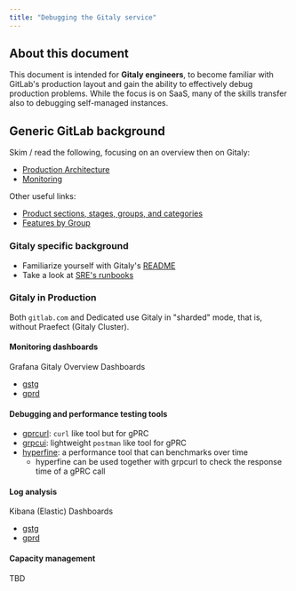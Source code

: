 ```yaml
---
title: "Debugging the Gitaly service"
---
```


## About this document

This document is intended for **Gitaly engineers**, to become familiar with GitLab's production layout and gain the ability to effectively debug production problems. While the focus is on SaaS, many of the skills transfer also to debugging self-managed instances.

## Generic GitLab background

Skim / read the following, focusing on an overview then on Gitaly:

- [Production Architecture](../../../infrastructure/production/architecture/)
- [Monitoring](../../../../engineering/monitoring/#monitoring)

Other useful links:

- [Product sections, stages, groups, and categories](../../../../../product/categories/)
- [Features by Group](../../../../../product/categories/features/)

### Gitaly specific background

- Familiarize yourself with Gitaly's [README](https://gitlab.com/gitlab-org/gitaly/-/blob/master/README.md?ref_type=heads)
- Take a look at [SRE's runbooks](https://gitlab.com/gitlab-com/runbooks/-/tree/master/docs/gitaly)

### Gitaly in Production

Both `gitlab.com` and Dedicated use Gitaly in "sharded" mode, that is, without Praefect (Gitaly Cluster).

#### Monitoring dashboards

Grafana Gitaly Overview Dashboards

- [gstg](https://dashboards.gitlab.net/d/gitaly-main/gitaly3a-overview?orgId=1&var-PROMETHEUS_DS=PA258B30F88C30650&var-environment=gstg&var-stage=main)
- [gprd](https://dashboards.gitlab.net/d/gitaly-main/gitaly3a-overview?orgId=1&var-PROMETHEUS_DS=PA258B30F88C30650&var-environment=gprd&var-stage=main)

#### Debugging and performance testing tools

- [gprcurl](https://github.com/fullstorydev/grpcurl): `curl` like tool but for gPRC
- [grpcui](https://github.com/fullstorydev/grpcui): lightweight `postman` like tool for gPRC
- [hyperfine](https://github.com/sharkdp/hyperfine): a performance tool that can benchmarks over time
  - hyperfine can be used together with grpcurl to check the response time of a gPRC call

#### Log analysis

Kibana (Elastic) Dashboards

- [gstg](https://nonprod-log.gitlab.net/app/r/s/J0jWx)
- [gprd](https://log.gprd.gitlab.net/app/r/s/XuXAI)

#### Capacity management

TBD
